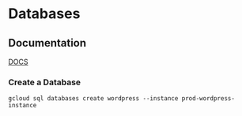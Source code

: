 # Databases

## Documentation

[DOCS](https://cloud.google.com/sdk/gcloud/reference/sql/databases)

### Create a Database
```
gcloud sql databases create wordpress --instance prod-wordpress-instance
```